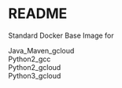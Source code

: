 # README #
Standard Docker Base Image for </br>

Java_Maven_gcloud </br>
Python2_gcc </br>
Python2_gcloud </br>
Python3_gcloud </br>

